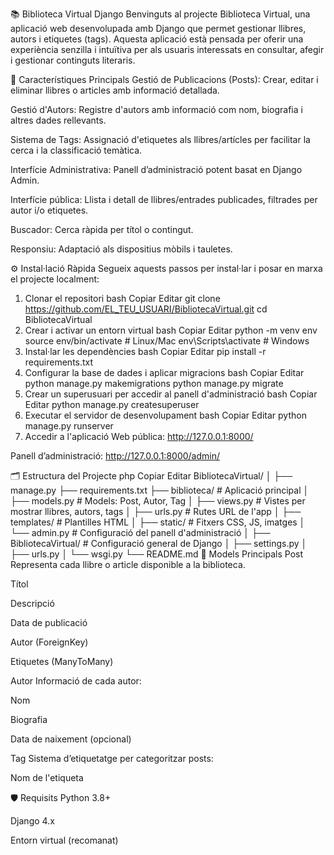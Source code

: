 📚 Biblioteca Virtual Django
Benvinguts al projecte Biblioteca Virtual, una aplicació web desenvolupada amb Django que permet gestionar llibres, autors i etiquetes (tags). Aquesta aplicació està pensada per oferir una experiència senzilla i intuïtiva per als usuaris interessats en consultar, afegir i gestionar continguts literaris.

🌟 Característiques Principals
Gestió de Publicacions (Posts): Crear, editar i eliminar llibres o articles amb informació detallada.

Gestió d'Autors: Registre d'autors amb informació com nom, biografia i altres dades rellevants.

Sistema de Tags: Assignació d'etiquetes als llibres/artícles per facilitar la cerca i la classificació temàtica.

Interfície Administrativa: Panell d’administració potent basat en Django Admin.

Interfície pública: Llista i detall de llibres/entrades publicades, filtrades per autor i/o etiquetes.

Buscador: Cerca ràpida per títol o contingut.

Responsiu: Adaptació als dispositius mòbils i tauletes.

⚙️ Instal·lació Ràpida
Segueix aquests passos per instal·lar i posar en marxa el projecte localment:

1. Clonar el repositori
bash
Copiar
Editar
git clone https://github.com/EL_TEU_USUARI/BibliotecaVirtual.git
cd BibliotecaVirtual
2. Crear i activar un entorn virtual
bash
Copiar
Editar
python -m venv env
source env/bin/activate  # Linux/Mac
env\Scripts\activate     # Windows
3. Instal·lar les dependències
bash
Copiar
Editar
pip install -r requirements.txt
4. Configurar la base de dades i aplicar migracions
bash
Copiar
Editar
python manage.py makemigrations
python manage.py migrate
5. Crear un superusuari per accedir al panell d'administració
bash
Copiar
Editar
python manage.py createsuperuser
6. Executar el servidor de desenvolupament
bash
Copiar
Editar
python manage.py runserver
7. Accedir a l'aplicació
Web pública: http://127.0.0.1:8000/

Panell d’administració: http://127.0.0.1:8000/admin/

🗂️ Estructura del Projecte
php
Copiar
Editar
BibliotecaVirtual/
│
├── manage.py
├── requirements.txt
├── biblioteca/        # Aplicació principal
│   ├── models.py       # Models: Post, Autor, Tag
│   ├── views.py        # Vistes per mostrar llibres, autors, tags
│   ├── urls.py         # Rutes URL de l'app
│   ├── templates/      # Plantilles HTML
│   ├── static/         # Fitxers CSS, JS, imatges
│   └── admin.py        # Configuració del panell d'administració
│
├── BibliotecaVirtual/  # Configuració general de Django
│   ├── settings.py
│   ├── urls.py
│   └── wsgi.py
└── README.md
📖 Models Principals
Post
Representa cada llibre o article disponible a la biblioteca.

Títol

Descripció

Data de publicació

Autor (ForeignKey)

Etiquetes (ManyToMany)

Autor
Informació de cada autor:

Nom

Biografia

Data de naixement (opcional)

Tag
Sistema d’etiquetatge per categoritzar posts:

Nom de l'etiqueta

🛡️ Requisits
Python 3.8+

Django 4.x

Entorn virtual (recomanat)

